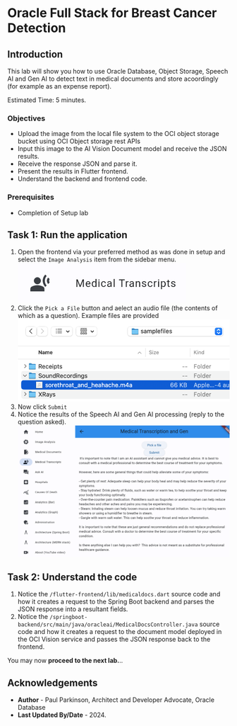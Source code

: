 # Oracle Full Stack for Breast Cancer Detection

## Introduction

This lab will show you how to use Oracle Database, Object Storage, Speech AI and Gen AI to detect text in medical documents and store acoordingly (for example as an expense report).

Estimated Time: 5 minutes.

### Objectives

* Upload the image from the local file system to the OCI object storage bucket using OCI Object storage rest APIs
* Input this image to the AI Vision Document model and receive the JSON results.
* Receive the response JSON and parse it.
* Present the results in Flutter frontend.
* Understand the backend and frontend code.

### Prerequisites

- Completion of Setup lab


## Task 1: Run the application

1. Open the frontend via your preferred method as was done in setup and select the `Image Analysis` item from the sidebar menu.
   ![select image analysis button](images/medicaltranscriptsbutton.png " ")
2. Click the `Pick a File` button and aelect an audio file (the contents of which as a question). Example files are provided
   ![select file](images/selectaudiofile.png " ")
3. Now click `Submit`
4. Notice the results of the Speech AI and Gen AI processing (reply to the question asked).
   ![notice generated image](images/transcriptquestionanswer.png " ")


## Task 2: Understand the code

1. Notice the `/flutter-frontend/lib/medicaldocs.dart` source code and how it creates a request to the Spring Boot backend and parses the JSON response into a resultant fields.
2. Notice the `/springboot-backend/src/main/java/oracleai/MedicalDocsController.java` source code and how it creates a request to the document model deployed in the OCI Vision service and passes the JSON response back to the frontend.

You may now **proceed to the next lab.**..

## Acknowledgements

* **Author** - Paul Parkinson, Architect and Developer Advocate, Oracle Database
* **Last Updated By/Date** - 2024.